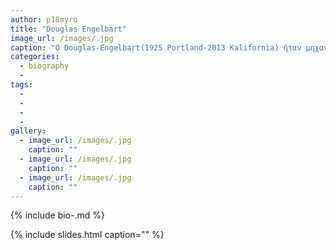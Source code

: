 ```yaml
---
author: p18myro
title: "Douglas Engelbart"
image_url: /images/.jpg
caption: "Ο Douglas-Engelbart(1925 Portland-2013 Kalifornia) ήταν μηχανικός Ηλεκτρονικών υπολογιστών/εφευρέτης, έμεινε ευρέως γνωστός ως ο εφευρέτης του Mouse"
categories:
  - biography
  - 
tags:
  - 
  - 
  - 
  - 
gallery:
  - image_url: /images/.jpg
    caption: ""
  - image_url: /images/.jpg
    caption: ""
  - image_url: /images/.jpg
    caption: ""
---
```


{% include bio-.md %}

{% include slides.html caption="" %}
